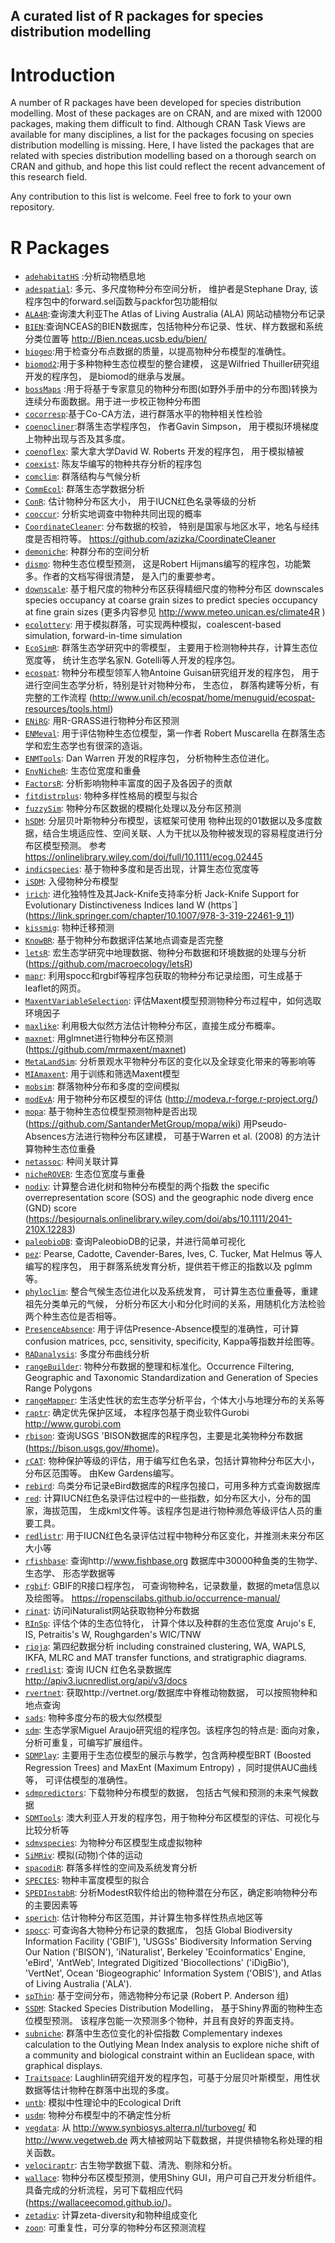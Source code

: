A curated list of R packages for species distribution modelling
-------------------------------

# Introduction

A number of R packages have been developed for species distribution modelling. Most of these packages are on CRAN, and are mixed with 12000 packages, making them difficult to find. Although CRAN Task Views are available for many disciplines, a list for the packages focusing on species distribution modelling is missing. Here, I have listed the packages that are related with species distribution modelling based on a thorough search on CRAN and github, and hope this list could reflect the recent advancement of this research field.

Any contribution to this list is welcome. Feel free to fork to your own repository.

# R Packages

* [`adehabitatHS`](https://cran.r-project.org/web/packages/adehabitatHS) :分析动物栖息地
* [`adespatial`](https://cran.r-project.org/web/packages/adespatial): 多元、多尺度物种分布空间分析， 维护者是Stephane Dray, 该程序包中的forward.sel函数与packfor包功能相似
* [`ALA4R`](https://cran.r-project.org/web/packages/ALA4R):查询澳大利亚The Atlas of Living Australia (ALA) 网站动植物分布记录
* [`BIEN`](https://cran.r-project.org/web/packages/BIEN):查询NCEAS的BIEN数据库，包括物种分布记录、性状、样方数据和系统分类位置等 http://Bien.nceas.ucsb.edu/bien/
* [`biogeo`](https://onlinelibrary.wiley.com/doi/abs/10.1111/ecog.02118):用于检查分布点数据的质量，以提高物种分布模型的准确性。
* [`biomod2`](https://cran.r-project.org/web/packages/biomod2):用于多种物种生态位模型的整合建模， 这是Wilfried Thuiller研究组开发的程序包， 是biomod的继承与发展。
* [`bossMaps`](https://cran.r-project.org/web/packages/bossMaps) :用于将基于专家意见的物种分布图(如野外手册中的分布图)转换为连续分布面数据。用于进一步校正物种分布图
* [`cocorresp`](https://cran.r-project.org/web/packages/cocorresp):基于Co-CA方法，进行群落水平的物种相关性检验
* [`coenocliner`](https://cran.r-project.org/web/packages/coenocliner):群落生态学程序包， 作者Gavin Simpson， 用于模拟环境梯度上物种出现与否及其多度。 
* [`coenoflex`](https://cran.r-project.org/web/packages/coenoflex): 蒙大拿大学David W. Roberts 开发的程序包， 用于模拟植被
* [`coexist`](https://cran.r-project.org/web/packages/coexist): 陈友华编写的物种共存分析的程序包
* [`comclim`](https://cran.r-project.org/web/packages/comclim): 群落结构与气候分析
* [`CommEcol`](https://cran.r-project.org/web/packages/CommEcol): 群落生态学数据分析
* [`ConR`](https://cran.r-project.org/web/packages/ConR): 估计物种分布区大小， 用于IUCN红色名录等级的分析
* [`cooccur`](https://cran.r-project.org/web/packages/cooccur): 分析实地调查中物种共同出现的概率
* [`CoordinateCleaner`](https://cran.r-project.org/web/packages/CoordinateCleaner): 分布数据的校验， 特别是国家与地区水平，地名与经纬度是否相符等。 https://github.com/azizka/CoordinateCleaner
* [`demoniche`](http://demoniche.r-forge.r-project.org/): 种群分布的空间分析
* [`dismo`](https://cran.r-project.org/web/packages/dismo): 物种生态位模型预测， 这是Robert Hijmans编写的程序包，功能繁多。作者的文档写得很清楚， 是入门的重要参考。
* [`downscale`](https://cran.r-project.org/web/packages/downscale): 基于粗尺度的物种分布区获得精细尺度的物种分布区 downscales species occupancy at coarse grain sizes to predict species occupancy at fine grain sizes (更多内容参见 http://www.meteo.unican.es/climate4R )
* [`ecolottery`](https://cran.r-project.org/web/packages/ecolottery): 用于模拟群落，可实现两种模拟，coalescent-based simulation, forward-in-time simulation
* [`EcoSimR`](https://cran.r-project.org/web/packages/EcoSimR): 群落生态学研究中的零模型， 主要用于检测物种共存，计算生态位宽度等， 统计生态学名家N. Gotelli等人开发的程序包。
* [`ecospat`](https://cran.r-project.org/web/packages/ecospat): 物种分布模型领军人物Antoine Guisan研究组开发的程序包， 用于进行空间生态学分析，特别是针对物种分布， 生态位， 群落构建等分析，有完整的工作流程 (http://www.unil.ch/ecospat/home/menuguid/ecospat-resources/tools.html)
* [`ENiRG`](https://cran.r-project.org/web/packages/ENiRG): 用R-GRASS进行物种分布区预测
* [`ENMeval`](https://cran.r-project.org/web/packages/ENMeval): 用于评估物种生态位模型，第一作者 Robert Muscarella 在群落生态学和宏生态学也有很深的造诣。
* [`ENMTools`](https://github.com/danlwarren/ENMTools/): Dan Warren 开发的R程序包， 分析物种生态位进化。
* [`EnvNicheR`](https://cran.r-project.org/web/packages/EnvNicheR): 生态位宽度和重叠
* [`FactorsR`](https://cran.r-project.org/web/packages/FactorsR): 分析影响物种丰富度的因子及各因子的贡献 
* [`fitdistrplus`](https://cran.r-project.org/web/packages/fitdistrplus): 物种多样性格局的模型与拟合
* [`fuzzySim`](http://fuzzysim.r-forge.r-project.org/): 物种分布区数据的模糊化处理以及分布区预测
* [`hSDM`](https://cran.r-project.org/web/packages/hSDM): 分层贝叶斯物种分布模型，该框架可使用 物种出现的01数据以及多度数据，结合生境适应性、空间关联、人为干扰以及物种被发现的容易程度进行分布区模型预测。 参考 https://onlinelibrary.wiley.com/doi/full/10.1111/ecog.02445
* [`indicspecies`](https://cran.r-project.org/web/packages/indicspecies): 基于物种多度和是否出现，计算生态位宽度等
* [`iSDM`](https://cran.r-project.org/web/packages/iSDM): 入侵物种分布模型
* [`jrich`](https://cran.r-project.org/web/packages/jrich): 进化独特性及其Jack-Knife支持率分析 Jack-Knife Support for Evolutionary Distinctiveness Indices Iand W (https`](https://link.springer.com/chapter/10.1007/978-3-319-22461-9_11)
* [`kissmig`](https://cran.r-project.org/web/packages/kissmig): 物种迁移预测
* [`KnowBR`](https://cran.r-project.org/web/packages/KnowBR): 基于物种分布数据评估某地点调查是否完整
* [`letsR`](https://cran.r-project.org/web/packages/letsR): 宏生态学研究中地理数据、物种分布数据和环境数据的处理与分析 (https://github.com/macroecology/letsR)
* [`mapr`](https://cran.r-project.org/web/packages/mapr): 利用spocc和rgbif等程序包获取的物种分布记录绘图，可生成基于leaflet的网页。
* [`MaxentVariableSelection`](https://cran.r-project.org/web/packages/MaxentVariableSelection): 评估Maxent模型预测物种分布过程中，如何选取环境因子
* [`maxlike`](https://cran.r-project.org/web/packages/maxlike): 利用极大似然方法估计物种分布区，直接生成分布概率。
* [`maxnet`](https://cran.r-project.org/web/packages/maxnet): 用glmnet进行物种分布区预测 (https://github.com/mrmaxent/maxnet)
* [`MetaLandSim`](https://cran.r-project.org/web/packages/MetaLandSim): 分析景观水平物种分布区的变化以及全球变化带来的等影响等
* [`MIAmaxent`](https://cran.r-project.org/web/packages/MIAmaxent): 用于训练和筛选Maxent模型
* [`mobsim`](https://cran.r-project.org/web/packages/mobsim): 群落物种分布和多度的空间模拟
* [`modEvA`](https://cran.r-project.org/web/packages/modEvA): 用于物种分布区模型的评估 (http://modeva.r-forge.r-project.org/)
* [`mopa`](https://cran.r-project.org/web/packages/mopa): 基于物种生态位模型预测物种是否出现 (https://github.com/SantanderMetGroup/mopa/wiki) 用Pseudo-Absences方法进行物种分布区建模， 可基于Warren et al. (2008) 的方法计算物种生态位重叠
* [`netassoc`](https://cran.r-project.org/web/packages/netassoc): 种间关联计算
* [`nicheROVER`](https://cran.r-project.org/web/packages/nicheROVER): 生态位宽度与重叠
* [`nodiv`](https://cran.r-project.org/web/packages/nodiv): 计算整合进化树和物种分布模型的两个指数 the speciﬁc overrepresentation score (SOS) and the geographic node diverg ence (GND) score (https://besjournals.onlinelibrary.wiley.com/doi/abs/10.1111/2041-210X.12283)
* [`paleobioDB`](https://cran.r-project.org/web/packages/paleobioDB): 查询PaleobioDB的记录，并进行简单可视化
* [`pez`](https://cran.r-project.org/web/packages/pez): Pearse, Cadotte, Cavender-Bares, Ives, C. Tucker, Mat Helmus 等人编写的程序包， 用于群落系统发育分析，提供若干修正的指数以及 pglmm等。
* [`phyloclim`](https://cran.r-project.org/web/packages/phyloclim): 整合气候生态位进化以及系统发育， 可计算生态位重叠等，重建祖先分类单元的气候， 分析分布区大小和分化时间的关系，用随机化方法检验两个种生态位是否相等。
* [`PresenceAbsence`](https://cran.r-project.org/web/packages/PresenceAbsence): 用于评估Presence-Absence模型的准确性，可计算confusion matrices, pcc, sensitivity, specificity, Kappa等指数并绘图等。
* [`RADanalysis`](https://cran.r-project.org/web/packages/RADanalysis): 多度分布曲线分析
* [`rangeBuilder`](https://cran.r-project.org/web/packages/rangeBuilder): 物种分布数据的整理和标准化。Occurrence Filtering, Geographic and Taxonomic Standardization and Generation of Species Range Polygons
* [`rangeMapper`](https://cran.r-project.org/web/packages/rangeMapper): 生活史性状的宏生态学分析平台，个体大小与地理分布的关系等
* [`raptr`](https://cran.r-project.org/web/packages/raptr): 确定优先保护区域， 本程序包基于商业软件Gurobi http://www.gurobi.com 
* [`rbison`](https://cran.r-project.org/web/packages/rbison): 查询USGS 'BISON数据库的R程序包，主要是北美物种分布数据 (https://bison.usgs.gov/#home)。
* [`rCAT`](https://cran.r-project.org/web/packages/rCAT): 物种保护等级的评估，用于编写红色名录，包括计算物种分布区大小，分布区范围等。 由Kew Gardens编写。
* [`rebird`](https://cran.r-project.org/web/packages/rebird): 鸟类分布记录eBird数据库的R程序包接口，可用多种方式查询数据库
* [`red`](https://cran.r-project.org/web/packages/red): 计算IUCN红色名录评估过程中的一些指数，如分布区大小，分布的国家，海拔范围， 生成kml文件等。该程序包是进行物种濒危等级评估人员的重要工具。
* [`redlistr`](https://cran.r-project.org/web/packages/redlistr): 用于IUCN红色名录评估过程中物种分布区变化，并推测未来分布区大小等
* [`rfishbase`](https://cran.r-project.org/web/packages/rfishbase): 查询http://www.fishbase.org 数据库中30000种鱼类的生物学、生态学、 形态学数据等
* [`rgbif`](https://cran.r-project.org/web/packages/rgbif): GBIF的R接口程序包， 可查询物种名，记录数量，数据的meta信息以及绘图等。 https://ropenscilabs.github.io/occurrence-manual/
* [`rinat`](https://cran.r-project.org/web/packages/rinat): 访问iNaturalist网站获取物种分布数据
* [`RInSp`](https://cran.r-project.org/web/packages/RInSp): 评估个体的生态位特化， 计算个体以及种群的生态位宽度 Arujo's E, IS, Petraitis's W, Roughgarden's WIC/TNW
* [`rioja`](https://cran.r-project.org/web/packages/rioja): 第四纪数据分析 including constrained clustering, WA, WAPLS, IKFA, MLRC and MAT transfer functions, and stratigraphic diagrams.
* [`rredlist`](https://cran.r-project.org/web/packages/rredlist): 查询 IUCN 红色名录数据库 http://apiv3.iucnredlist.org/api/v3/docs
* [`rvertnet`](https://cran.r-project.org/web/packages/rvertnet): 获取http://vertnet.org/数据库中脊椎动物数据， 可以按照物种和地点查询
* [`sads`](https://cran.r-project.org/web/packages/sads): 物种多度分布的极大似然模型
* [`sdm`](https://cran.r-project.org/web/packages/sdm): 生态学家Miguel Araujo研究组的程序包。该程序包的特点是: 面向对象，分析可重复，可编写扩展组件。
* [`SDMPlay`](https://cran.r-project.org/web/packages/SDMPlay): 主要用于生态位模型的展示与教学，包含两种模型BRT (Boosted Regression Trees) and MaxEnt (Maximum Entropy) ，同时提供AUC曲线等， 可评估模型的准确性。 
* [`sdmpredictors`](https://cran.r-project.org/web/packages/sdmpredictors): 下载物种分布模型的数据， 包括古气候和预测的未来气候数据
* [`SDMTools`](https://cran.r-project.org/web/packages/SDMTools): 澳大利亚人开发的程序包，用于物种分布区模型的评估、可视化与比较分析等
* [`sdmvspecies`](https://cran.r-project.org/web/packages/sdmvspecies): 为物种分布区模型生成虚拟物种 
* [`SiMRiv`](https://cran.r-project.org/web/packages/SiMRiv): 模拟(动物)个体的运动
* [`spacodiR`](https://cran.r-project.org/web/packages/spacodiR): 群落多样性的空间及系统发育分析 
* [`SPECIES`](https://cran.r-project.org/web/packages/SPECIES): 物种丰富度模型的拟合
* [`SPEDInstabR`](https://cran.r-project.org/web/packages/SPEDInstabR): 分析ModestR软件给出的物种潜在分布区，确定影响物种分布的主要因素等
* [`sperich`](https://cran.r-project.org/web/packages/sperich): 估计物种分布区范围，并计算生物多样性热点地区等
* [`spocc`](https://cran.r-project.org/web/packages/spocc): 可查询各大物种分布记录的数据库， 包括 Global Biodiversity Information Facility ('GBIF'), 'USGSs' Biodiversity Information Serving Our Nation ('BISON'), 'iNaturalist', Berkeley 'Ecoinformatics' Engine, 'eBird', 'AntWeb', Integrated Digitized 'Biocollections' ('iDigBio'), 'VertNet', Ocean 'Biogeographic' Information System ('OBIS'), and Atlas of Living Australia ('ALA'). 
* [`spThin`](https://cran.r-project.org/web/packages/spThin): 基于空间分布，筛选物种分布记录 (Robert P. Anderson 组)
* [`SSDM`](https://cran.r-project.org/web/packages/SSDM): Stacked Species Distribution Modelling， 基于Shiny界面的物种生态位模型预测。 该程序包能一次预测多个物种，并且有良好的界面支持。
* [`subniche`](https://cran.r-project.org/web/packages/subniche): 群落中生态位变化的补偿指数 Complementary indexes calculation to the Outlying Mean Index analysis to explore niche shift of a community and biological constraint within an Euclidean space, with graphical displays.
* [`Traitspace`](https://cran.r-project.org/web/packages/Traitspace): Laughlin研究组开发的程序包，可基于分层贝叶斯模型，用性状数据等估计物种在群落中出现的多度。
* [`untb`](https://cran.r-project.org/web/packages/untb): 模拟中性理论中的Ecological Drift
* [`usdm`](https://cran.r-project.org/web/packages/usdm): 物种分布模型中的不确定性分析
* [`vegdata`](https://cran.r-project.org/web/packages/vegdata): 从 http://www.synbiosys.alterra.nl/turboveg/ 和 http://www.vegetweb.de 两大植被网站下载数据，并提供植物名称处理的相关函数。
* [`velociraptr`](https://cran.r-project.org/web/packages/velociraptr): 古生物学数据下载、清洗、剔除和分析。
* [`wallace`](https://cran.r-project.org/web/packages/wallace): 物种分布区模型预测，使用Shiny GUI，用户可自己开发分析组件。 具备完成的分析流程，另可下载相应代码 (https://wallaceecomod.github.io/)。
* [`zetadiv`](https://cran.r-project.org/web/packages/zetadiv): 计算zeta-diversity和物种组成变化
* [`zoon`](https://cran.r-project.org/web/packages/zoon): 可重复性，可分享的物种分布区预测流程

